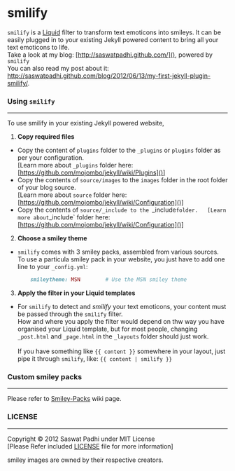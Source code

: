 smilify
=========
`smilify` is a [Liquid](http://www.liquidmarkup.org/) filter to transform text
emoticons into smileys.
It can be easily plugged in to your existing Jekyll powered content to bring
all your text emoticons to life.  
Take a look at my blog: [http://saswatpadhi.github.com/](), powered by `smilify`  
You can also read my post about it: http://saswatpadhi.github.com/blog/2012/06/13/my-first-jekyll-plugin-smilify/.

### Using `smilify` ###
-----------------------
To use smilify in your existing Jekyll powered website,

1. **Copy required files**
  * Copy the content of `plugins` folder to the `_plugins` or `plugins` folder
    as per your configuration.  
    [Learn more about `_plugins` folder here: [https://github.com/mojombo/jekyll/wiki/Plugins]()]
  * Copy the contents of `source/images` to the `images` folder in
    the root folder of your blog source.  
    [Learn more about `source` folder here: [https://github.com/mojombo/jekyll/wiki/Configuration]()]
  * Copy the contents of `source/_include to the `_include` folder.  
    [Learn more about `_include` folder here: [https://github.com/mojombo/jekyll/wiki/Configuration]()]

2. **Choose a smiley theme**
  * `smilify` comes with 3 smiley packs, assembled from various sources.  
    To use a particula smiley pack in your website, you just have to add one line to your `_config.yml`:

    ```ruby
        smileytheme: MSN        # Use the MSN smiley theme
    ```

3. **Apply the filter in your Liquid templates**
  * For `smilify` to detect and _smilify_ your text emoticons, your content must be passed through 
    the `smilify` filter.  
    How and where you apply the filter would depend on thw way you have organised your Liquid template,
    but for most people, changing `_post.html` and `_page.html` in the `_layouts` folder should just work.  
    <br>
    If you have something like `{{ content }}` somewhere in your layout, just pipe it through `smilify`, like:
    `{{ content | smilify }}`

### Custom smiley packs ##
--------------------------
Please refer to [Smiley-Packs](https://github.com/SaswatPadhi/jekyll_smilify/wiki/Smiley-Packs) wiki page.

### LICENSE ###
---------------
Copyright &copy; 2012 Saswat Padhi under MIT License  
[Please Refer included [LICENSE](https://raw.github.com/SaswatPadhi/jekyll_smilify/master/LICENSE)
file for more information]

smiley images are owned by their respective creators.
